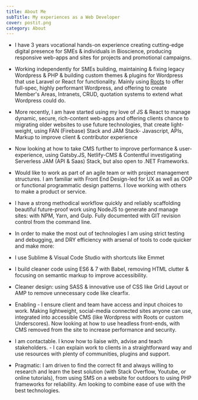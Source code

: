 ```yaml
---
title: About Me
subTitle: My experiences as a Web Developer
cover: postit.png
category: About
---
```


* I have 3 years vocational hands-on experience creating cutting-edge digital presence for SMEs & individuals in Bioscience, producing responsive web-apps and sites for projects and promotional campaigns.

* Working independently for SMEs building, maintaining & fixing legacy Wordpress & PHP & building custom themes & plugins for Wordpress that use Laravel or React for functionality. Mainly using [Roots](https://roots.io/) to offer full-spec, highly performant Wordpress, and offering to create Member's Areas, Intranets, CRUD, quotation systems to extend what Wordpress could do.

* More recently, I am have started using my love of JS & React to manage dynamic, secure, rich-content web-apps and offering clients chance to migrating older websites to use future technologies, that create light-weight, using FAN (Firebase) Stack and JAM Stack- Javascript, APIs, Markup to improve client & contributor experience

* Now looking at how to take CMS further to improve performance & user-experience, using Gatsby.JS, Netlify-CMS & Contentful investigating Serverless JAM (API & Saas) Stack, but also open to .NET Frameworks. 

* Would like to work as part of an agile team or with project management structures. I am familiar with Front End Design-led for UX as well as OOP or functional programmatic design patterns. I love working with others to make a product or service.

* I have a strong methodical workflow quickly and reliably scaffolding beautiful future-proof work using NodeJS to generate and manage sites: with NPM, Yarn, and Gulp. Fully documented with GIT revision control from the command line.

* In order to make the most out of technologies I am using strict testing and debugging, and DRY efficiency with arsenal of tools to code quicker and make more: 

* I use Sublime & Visual Code Studio with shortcuts like Emmet
* I build cleaner code using ES6 & 7 with Babel, removing HTML clutter & focusing on semantic markup to improve accessibility. 
* Cleaner design: using SASS & innovative use of CSS like Grid Layout or AMP to remove unnecessary code like clearfix.

* Enabling - I ensure client and team have access and input choices to work. Making lightweight, social-media connected sites anyone can use, integrated into accessible CMS (like Wordpress with Roots or custom Underscores). Now looking at how to use headless front-ends, with CMS removed from the site to increase performance and security.
 
* I am contactable. I know how to liaise with, advise and teach stakeholders. - I can explain work to clients in a straightforward way and use resources with plenty of communities, plugins and support.

* Pragmatic: I am driven to find the correct fit and always willing to research and learn the best solution (with Stack Overflow, Youtube, or online tutorials), from using SMS on a website for outdoors to using PHP frameworks for reliability. Am looking to combine ease of use with the best technologies.